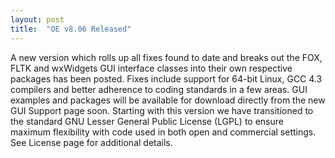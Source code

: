```yaml
---
layout: post
title:  "OE v8.06 Released"
---
```

A new version which rolls up all fixes found to date and breaks out the FOX, FLTK and wxWidgets GUI interface classes into their own respective packages has been posted. Fixes include support for 64-bit Linux, GCC 4.3 compilers and better adherence to coding standards in a few areas. GUI examples and packages will be available for download directly from the new GUI Support page soon. Starting with this version we have transitioned to the standard GNU Lesser General Public License (LGPL) to ensure maximum flexibility with code used in both open and commercial settings. See License page for additional details.

